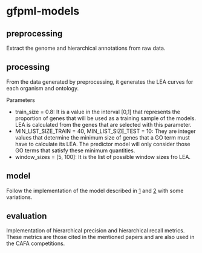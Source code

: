 # gfpml-models

## preprocessing

Extract the genome and hierarchical annotations from raw data.

## processing

From the data generated by preprocessing, it generates the LEA curves for each organism and ontology.

Parameters

+ train_size = 0.8: It is a value in the interval [0,1] that represents the proportion of genes that will be used as a training sample of the models. LEA is calculated from the genes that are selected with this parameter.
+ MIN_LIST_SIZE_TRAIN = 40, MIN_LIST_SIZE_TEST = 10: They are integer values that determine the minimum size of genes that a GO term must have to calculate its LEA. The predictor model will only consider those GO terms that satisfy these minimum quantities.
+ window_sizes = [5, 100]: It is the list of possible window sizes fro LEA.

## model

Follow the implementation of the model described in [1](https://pdfs.semanticscholar.org/44f1/4625bbcd74f364810e87dd115d17b4445bb2.pdf) and [2](https://www.tandfonline.com/doi/pdf/10.1080/13102818.2018.1521302?needAccess=true) with some variations.

## evaluation

Implementation of hierarchical precision and hierarchical recall metrics. These metrics are those cited in the mentioned papers and are also used in the CAFA competitions.
